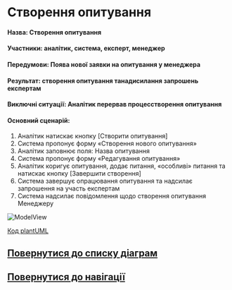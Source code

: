 # Створення опитування

#### Назва: Створення опитування
#### Участники: аналітик, система, експерт, менеджер
#### Передумови: Поява нової заявки на опитування у менеджера
#### Результат: створення опитування танадисилання запрошень експертам
#### Виключні ситуації: Аналітик перервав процесстворення опитування
#### Основний сценарій: 
1. Аналітик натискає кнопку [Створити опитування]
2. Система пропонує форму «Створення нового опитування»
3. Аналітик заповнює поля: Назва опитування
4. Система пропонує форму «Редагування опитування»
5. Аналітик коригує опитування, додає питання, «особливі» питання та натискає кнопку [Завершити створення]
6. Система завершує опрацювання опитування та надсилає запрошення на участь експертам
7. Система надсилає повідомлення щодо створення опитування Менеджеру

![ModelView](http://www.plantuml.com/plantuml/proxy?idx=0&src=https://raw.githubusercontent.com/teramont/databaseQuestioning/master/Information/Diagrams/usecasemodel/usecases/createPoll.pu)

[Код plantUML](https://github.com/teramont/databaseQuestioning/blob/master/Information/Diagrams/usecasemodel/usecases/createPoll.pu)

## [Повернутися до списку діаграм](https://github.com/teramont/databaseQuestioning/blob/master/Information/Diagrams.md)
## [Повернутися до навігації](https://github.com/teramont/databaseQuestioning/blob/master/Information/navigation.md)
